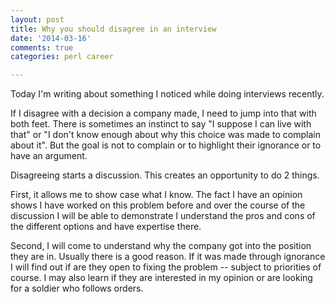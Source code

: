 ```yaml
---
layout: post
title: Why you should disagree in an interview
date: '2014-03-16'
comments: true
categories: perl career

---
```


Today I'm writing about something I noticed while doing interviews recently.

If I disagree with a decision a company made, I need to jump into that with
both feet.  There is sometimes an instinct to say "I suppose I can live with
that" or "I don't know enough about why this choice was made to complain about
it".  But the goal is not to complain or to highlight their ignorance or to
have an argument.

Disagreeing starts a discussion.  This creates an opportunity to do 2 things.

First, it allows me to show case what I know.  The fact I have an opinion shows
I have worked on this problem before and over the course of the discussion I
will be able to demonstrate I understand the pros and cons of the different
options and have expertise there.  

Second, I will come to understand why the company got into the position they
are in.  Usually there is a good reason.  If it was made through ignorance I
will find out if are they open to fixing the problem -- subject to priorities
of course.  I may also learn if they are interested in my opinion or are
looking for a soldier who follows orders.


